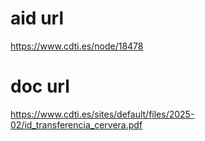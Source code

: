 # aid url
https://www.cdti.es/node/18478

# doc url
https://www.cdti.es/sites/default/files/2025-02/id_transferencia_cervera.pdf
        